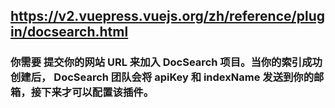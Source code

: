 ## https://v2.vuepress.vuejs.org/zh/reference/plugin/docsearch.html
### 你需要 提交你的网站 URL 来加入 DocSearch 项目。当你的索引成功创建后， DocSearch 团队会将 apiKey 和 indexName 发送到你的邮箱，接下来才可以配置该插件。